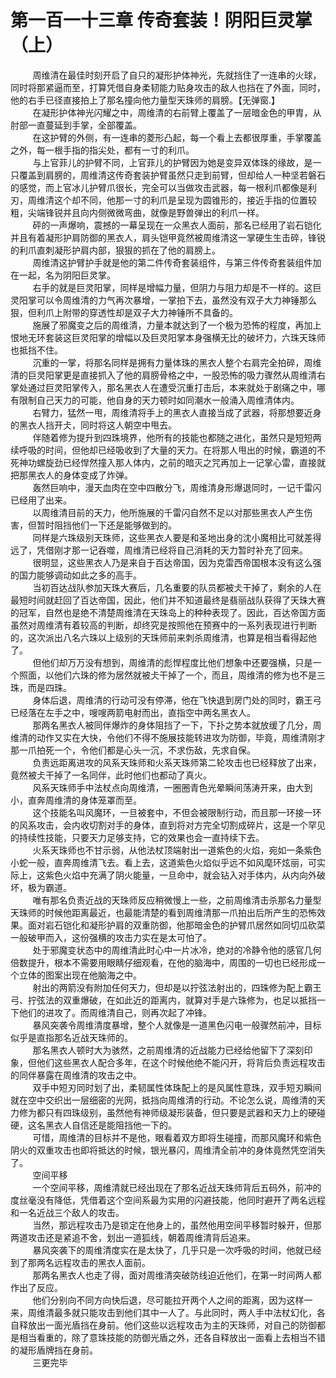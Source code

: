 <h1>第一百一十三章 传奇套装！阴阳巨灵掌（上）</h1>
<div id="content">&nbsp&nbsp&nbsp&nbsp&nbsp&nbsp&nbsp&nbsp
 周维清在最佳时刻开启了自只的凝形护体神光，先就挡住了一连串的火球，同时将那紧逼而至，打算凭借自身柔韧能力贴身攻击的敌人也挡在了外面，同时，他的右手已径直接拍上了那名撞向他力量型天珠师的肩膀。【无弹窗.】
 <br/>&nbsp&nbsp&nbsp&nbsp&nbsp&nbsp&nbsp&nbsp
 在凝形护体神光闪耀之中，周维清的右前臂上覆盖了一层暗金色的甲胄，从肘部一直蔓延到手掌，全部覆盖。
 <br/>&nbsp&nbsp&nbsp&nbsp&nbsp&nbsp&nbsp&nbsp
 在这护臂的外侧，有一连串的菱形凸起，每一个看上去都很厚重，手掌覆盖之外，每一根手指的指尖处，都有一寸的利爪。
 <br/>&nbsp&nbsp&nbsp&nbsp&nbsp&nbsp&nbsp&nbsp
 与上官菲儿的护臂不同，上官菲儿的护臂因为她是变异双体珠的缘故，是一只覆盖到肩膀的，周维清这传奇套装护臂虽然只走到前臂，但却给人一种坚若磐石的感觉，而上官冰儿护臂爪很长，完全可以当做攻击武器，每一根利爪都像是利刃，周维清这个却不同，他那一寸的利爪是呈现为圆锥形的，接近手指的位置较粗，尖端锋锐并且向内侧微微弯曲，就像是野兽弹出的利爪一样。
 <br/>&nbsp&nbsp&nbsp&nbsp&nbsp&nbsp&nbsp&nbsp
 砰的一声爆响，震撼的一幕呈现在一众黑衣人面前，那名已经用了岩石铠化并且有着凝形护肩防御的黑衣人，肩头铠甲竟然被周维清这一掌硬生生击碎，锋锐的利爪直刺凝形护肩内部，狠狠的抓在了他的肩膀上。
 <br/>&nbsp&nbsp&nbsp&nbsp&nbsp&nbsp&nbsp&nbsp
 周维清这护臂护手就是他的第二件传奇套装组件，与第三件传奇套装组件加在一起，名为阴阳巨灵掌。
 <br/>&nbsp&nbsp&nbsp&nbsp&nbsp&nbsp&nbsp&nbsp
 右手的就是巨灵阳掌，同样是增幅力量，但阴力与阻力却是不一样的。这巨灵阳掌可以令周维清的力气再次暴增，一掌拍下去，虽然没有双子大力神锤那么狠，但利爪上附带的穿透性却是双子大力神锤所不具备的。
 <br/>&nbsp&nbsp&nbsp&nbsp&nbsp&nbsp&nbsp&nbsp
 施展了邪魔变之后的周维清，力量本就达到了一个极为恐怖的程度，再加上恨地无环套装这巨灵阳掌的增幅以及巨灵阳掌本身强横无比的破坏力，六珠天珠师也抵挡不住。
 <br/>&nbsp&nbsp&nbsp&nbsp&nbsp&nbsp&nbsp&nbsp
 沉重的一掌，将那名同样是拥有力量体珠的黑衣人整个右肩完全拍碎，周维清的巨灵阳掌更是直接抓入了他的肩膀骨格之中，一股恐怖的吸力骤然从周维清右掌处通过巨灵阳掌传入，那名黑衣人在遭受沉重打击后，本来就处于剧痛之中，哪有限制自己天力的可能，他自身的天力顿时如同潮水一般涌入周维清体内。
 <br/>&nbsp&nbsp&nbsp&nbsp&nbsp&nbsp&nbsp&nbsp
 右臂力，猛然一甩，周维清将手上的黑衣人直接当成了武器，将那想要近身的黑衣人挡开仧，同时将这人朝空中甩去。
 <br/>&nbsp&nbsp&nbsp&nbsp&nbsp&nbsp&nbsp&nbsp
 伴随着修为提升到四珠境界，他所有的技能也都随之进化，虽然只是短短两续呼吸的时间，但他却已经吸收到了大量的天力。在将那人甩出的时候，霸道的不死神功螺旋劲已经悍然撞入那人体内，之前的暗灭之咒再加上一记掌心雷，直接就把那黑衣人的身体变成了炸弹。
 <br/>&nbsp&nbsp&nbsp&nbsp&nbsp&nbsp&nbsp&nbsp
 轰然巨响中，漫天血肉在空中四散分飞，周维清身形爆退同时，一记千雷闪已经用了出来。
 <br/>&nbsp&nbsp&nbsp&nbsp&nbsp&nbsp&nbsp&nbsp
 以周维清目前的天力，他所施展的千雷闪自然不足以对那些黑衣人产生伤害，但暂时阻挡他们一下还是能够做到的。
 <br/>&nbsp&nbsp&nbsp&nbsp&nbsp&nbsp&nbsp&nbsp
 同样是六珠级别天珠师，这些黑衣人要是和圣地出身的沈小魔相比可就差得远了，凭借刚才那一记吞噬，周维清已经将自己消耗的天力暂时补充了回来。
 <br/>&nbsp&nbsp&nbsp&nbsp&nbsp&nbsp&nbsp&nbsp
 很明显，这些黑衣人乃是来自于百达帝国，因为克雷西帝国根本没有这么强的国力能够调动如此之多的高手。
 <br/>&nbsp&nbsp&nbsp&nbsp&nbsp&nbsp&nbsp&nbsp
 当初百达战队参加天珠大赛后，几名重要的队员都被仧干掉了，剩余的人在最短时间就赶回了百达帝国，因此，他们并不知道最终是翡丽战队获得了天珠大赛的冠军，自然也是绝不清楚周维清在天珠岛上的种种表现了。因此，百达帝国方面虽然对周维清有着较高的判断，却终究是按照他在预赛中的一系列表现进行判断的，这次派出八名六珠以上级别的天珠师前来刺杀周维清，也算是相当看得起他了。
 <br/>&nbsp&nbsp&nbsp&nbsp&nbsp&nbsp&nbsp&nbsp
 但他们却万万没有想到，周维清的彪悍程度比他们想象中还要强横，只是一个照面，以他们六珠的修为居然就被仧干掉了一个，而且，周维清的修为也不是三珠，而是四珠。
 <br/>&nbsp&nbsp&nbsp&nbsp&nbsp&nbsp&nbsp&nbsp
 身体后退，周维清的行动可没有停滞，他在飞快退到房门处的同时，霸王弓已经落在左手之中，嗖嗖两箭电射而出，直指空中两名黑衣人。
 <br/>&nbsp&nbsp&nbsp&nbsp&nbsp&nbsp&nbsp&nbsp
 那两名黑衣人被同伴爆炸的身体阻挡了一下，下扑之势本就放缓了几分，周维清的动作又实在大快，令他们不得不施展技能转进攻为防御，毕竟，周维清刚才那一爪拍死一个，令他们都是心头一沉，不求伤敌，先求自保。
 <br/>&nbsp&nbsp&nbsp&nbsp&nbsp&nbsp&nbsp&nbsp
 负责远距离进攻的风系天珠师和火系天珠师第二轮攻击也已经释放了出来，竟然被仧干掉了一名同伴，此时他们也都动了真火。
 <br/>&nbsp&nbsp&nbsp&nbsp&nbsp&nbsp&nbsp&nbsp
 风系天珠师手中法杖点向周维清，一圈圈青色光晕瞬间荡涛开来，由大到小，直奔周维清的身体笼罩而至。
 <br/>&nbsp&nbsp&nbsp&nbsp&nbsp&nbsp&nbsp&nbsp
 这个技能名叫风魔环，一旦被套中，不但会被限制行动，而且那一环接一环的风系攻击，会内收切割对手的身体，直到将对方完全切割成碎片，这是一个罕见的持续性技能，只要天力足够支持，它的效果也会一直持续下去。
 <br/>&nbsp&nbsp&nbsp&nbsp&nbsp&nbsp&nbsp&nbsp
 火系天珠师也不甘示弱，从他法杖顶端射出一道紫色的火焰，宛如一条紫色小蛇一般，直奔周维清飞去。看上去，这道紫色火焰似乎远不如风麾环炫丽，可实际上，这紫色火焰中充满了阴火能量，一旦命中，就会钻入对手体内，从内向外破坏，极为霸道。
 <br/>&nbsp&nbsp&nbsp&nbsp&nbsp&nbsp&nbsp&nbsp
 唯有那名负责近战的天珠师反应稍微慢上一些，之前周维清击杀那名力量型天珠师的时候他距离最近，也最能清楚的看到周维清那一爪拍出后所产生的恐怖效果。面对岩石铠化和凝形护肩的双重防御，他那暗金色的护臂爪居然如同切瓜砍菜一般破甲而入，这份强横的攻击力实在是太可怕了。
 <br/>&nbsp&nbsp&nbsp&nbsp&nbsp&nbsp&nbsp&nbsp
 处于邪魔变状态中的周维清此时心中一片冰冷，绝对的冷静令他的感官几何倍数提升，根本不需要用眼睛仔细观看，在他的脑海中，周围的一切也已经形成一个立体的图案出现在他脑海之中。
 <br/>&nbsp&nbsp&nbsp&nbsp&nbsp&nbsp&nbsp&nbsp
 射出的两箭没有附加任何天力，但却是以拧弦法射出的，四珠修为配上霸王弓、拧弦法的双重爆破，在如此近的距离内，就算对手是六珠修为，也足以抵挡一下他们的进攻了。而周维清自己，则再次起了冲锋。
 <br/>&nbsp&nbsp&nbsp&nbsp&nbsp&nbsp&nbsp&nbsp
 暴风突袭令周维清度暴增，整个人就像是一道黑色闪电一般骤然前冲，目标似乎是直指那名近战天珠师的。
 <br/>&nbsp&nbsp&nbsp&nbsp&nbsp&nbsp&nbsp&nbsp
 那名黑衣人顿时大为骇然，之前周维清的近战能力已经给他留下了深刻印象，但他们这些黑衣人配合多年，在这个时候他绝不能闪开，将背后负责远程攻击的同伴暴露在周维清的攻击之中。
 <br/>&nbsp&nbsp&nbsp&nbsp&nbsp&nbsp&nbsp&nbsp
 双手中短刃同时划了出，柔韧属性体珠配上的是风属性意珠，双手短刃瞬间就在空中交织出一层细密的光网，抵挡向周维清的行动。不论怎么说，周维清的天力修为都只有四珠级别，虽然他有神师级凝形装备，但只要是武器和天力上的硬碰硬，这名黑衣人自信还是能阻挡他一下的。
 <br/>&nbsp&nbsp&nbsp&nbsp&nbsp&nbsp&nbsp&nbsp
 可惜，周维清的目标并不是他，眼看着双方即将生碰撞，而那风魔环和紫色阴火的双重攻击也即将抵达的时候，银光暴闪，周维清全前冲的身体竟然凭空消失了。
 <br/>&nbsp&nbsp&nbsp&nbsp&nbsp&nbsp&nbsp&nbsp
 空间平移
 <br/>&nbsp&nbsp&nbsp&nbsp&nbsp&nbsp&nbsp&nbsp
 一个空间平移，周维清就已经出现在了那名近战天珠师背后五码外，前冲的度丝毫没有降低，凭借着这个空间系最为实用的闪避技能，他同时避开了两名远程和一名近战三个敌人的攻击。
 <br/>&nbsp&nbsp&nbsp&nbsp&nbsp&nbsp&nbsp&nbsp
 当然，那远程攻击乃是锁定在他身上的，虽然他用空间平移暂时躲开，但那两道攻击还是紧追不舍，划出一道狐线，朝着周维清背后追来。
 <br/>&nbsp&nbsp&nbsp&nbsp&nbsp&nbsp&nbsp&nbsp
 暴风突袭下的周维清度实在是太快了，几乎只是一次呼吸的时间，他就已经到了那两名远程攻击的黑衣人面前。
 <br/>&nbsp&nbsp&nbsp&nbsp&nbsp&nbsp&nbsp&nbsp
 那两名黑衣人也走了得，面对周维清突破防线迫近他们，在第一时间两人都作出了反应。
 <br/>&nbsp&nbsp&nbsp&nbsp&nbsp&nbsp&nbsp&nbsp
 他们分别向不同方向快后退，尽可能拉开两个人之间的距离，因为这样一来，周维清最多就只能攻击到他们其中一人了。与此同时，两人手中法杖幻化，各自释放出一面光盾挡在身前。他们这些以远程攻击为主的天珠师，对自己的防御都是相当看重的，除了意珠技能的防御光盾之外，还各自释放出一面看上去相当不错的凝形盾牌挡在身前。
 <br/>&nbsp&nbsp&nbsp&nbsp&nbsp&nbsp&nbsp&nbsp
 三更完毕
 <br/>&nbsp&nbsp&nbsp&nbsp&nbsp&nbsp&nbsp&nbsp
 <br/>&nbsp&nbsp&nbsp&nbsp&nbsp&nbsp&nbsp&nbsp
</div>
